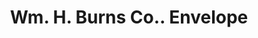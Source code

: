 ---
doi: 10.7916/D89325B5
date_other: '1901'
date_other_textual: '1901'
form: printed ephemera
genre:
- Envelopes
name:
- Wm. H. Burns Co.
object_in_context_url: https://biggert.cul.columbia.edu/items/view/ave_biggert_01861
subject_hierarchical_geographic:
- Worcester, Massachusetts, United States
subject_name:
- Wm. H. Burns Co.
title: Wm. H. Burns Co.. Envelope
sort_title: Wm. H. Burns Co.. Envelope
call_number: ave_biggert_01861
coordinates:
- 42.266666666666666,-71.8
pid: ave_biggert_01861
identifiers: ave_biggert_01861
permalink: /biggert/ave_biggert_01861/
layout: iiif-image-page
---